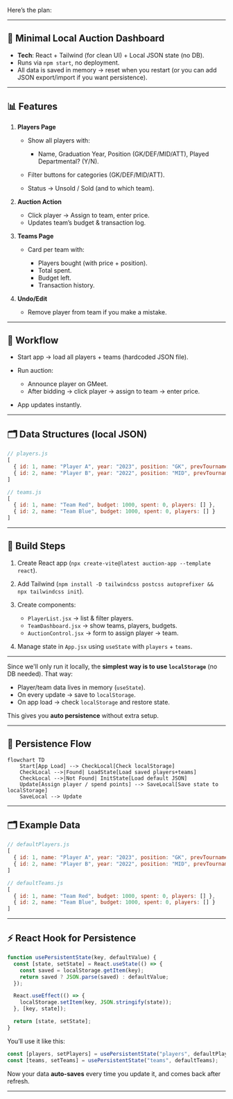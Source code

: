 
Here’s the plan:

---

## 🎯 Minimal Local Auction Dashboard

* **Tech**: React + Tailwind (for clean UI) + Local JSON state (no DB).
* Runs via `npm start`, no deployment.
* All data is saved in memory → reset when you restart (or you can add JSON export/import if you want persistence).

---

## 📊 Features

1. **Players Page**

   * Show all players with:

     * Name, Graduation Year, Position (GK/DEF/MID/ATT), Played Departmental? (Y/N).
   * Filter buttons for categories (GK/DEF/MID/ATT).
   * Status → Unsold / Sold (and to which team).

2. **Auction Action**

   * Click player → Assign to team, enter price.
   * Updates team’s budget & transaction log.

3. **Teams Page**

   * Card per team with:

     * Players bought (with price + position).
     * Total spent.
     * Budget left.
     * Transaction history.

4. **Undo/Edit**

   * Remove player from team if you make a mistake.

---

## 🔄 Workflow

* Start app → load all players + teams (hardcoded JSON file).
* Run auction:

  * Announce player on GMeet.
  * After bidding → click player → assign to team → enter price.
* App updates instantly.

---

## 🗂️ Data Structures (local JSON)

```js
// players.js
[
  { id: 1, name: "Player A", year: "2023", position: "GK", prevTournament: true, soldTo: null, price: 0 },
  { id: 2, name: "Player B", year: "2022", position: "MID", prevTournament: false, soldTo: null, price: 0 }
]

// teams.js
[
  { id: 1, name: "Team Red", budget: 1000, spent: 0, players: [] },
  { id: 2, name: "Team Blue", budget: 1000, spent: 0, players: [] }
]
```

---

## 🚀 Build Steps

1. Create React app (`npx create-vite@latest auction-app --template react`).
2. Add Tailwind (`npm install -D tailwindcss postcss autoprefixer && npx tailwindcss init`).
3. Create components:

   * `PlayerList.jsx` → list & filter players.
   * `TeamDashboard.jsx` → show teams, players, budgets.
   * `AuctionControl.jsx` → form to assign player → team.
4. Manage state in `App.jsx` using `useState` with `players` + `teams`.

---

Since we'll only run it locally, the **simplest way is to use `localStorage`** (no DB needed). That way:

* Player/team data lives in memory (`useState`).
* On every update → save to `localStorage`.
* On app load → check `localStorage` and restore state.

This gives you **auto persistence** without extra setup.

---

## 🔄 Persistence Flow

```mermaid
flowchart TD
    Start[App Load] --> CheckLocal[Check localStorage]
    CheckLocal -->|Found| LoadState[Load saved players+teams]
    CheckLocal -->|Not Found| InitState[Load default JSON]
    Update[Assign player / spend points] --> SaveLocal[Save state to localStorage]
    SaveLocal --> Update
```

---

## 🗂️ Example Data

```js
// defaultPlayers.js
[
  { id: 1, name: "Player A", year: "2023", position: "GK", prevTournament: true, soldTo: null, price: 0 },
  { id: 2, name: "Player B", year: "2022", position: "MID", prevTournament: false, soldTo: null, price: 0 }
]

// defaultTeams.js
[
  { id: 1, name: "Team Red", budget: 1000, spent: 0, players: [] },
  { id: 2, name: "Team Blue", budget: 1000, spent: 0, players: [] }
]
```

---

## ⚡ React Hook for Persistence

```js
function usePersistentState(key, defaultValue) {
  const [state, setState] = React.useState(() => {
    const saved = localStorage.getItem(key);
    return saved ? JSON.parse(saved) : defaultValue;
  });

  React.useEffect(() => {
    localStorage.setItem(key, JSON.stringify(state));
  }, [key, state]);

  return [state, setState];
}
```

You’ll use it like this:

```js
const [players, setPlayers] = usePersistentState("players", defaultPlayers);
const [teams, setTeams] = usePersistentState("teams", defaultTeams);
```

Now your data **auto-saves** every time you update it, and comes back after refresh.

---

